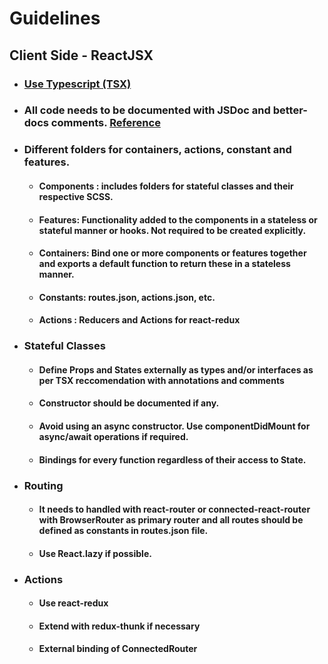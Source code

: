 # Guidelines

## Client Side - ReactJSX

-   ### [Use Typescript (TSX)](https://www.typescriptlang.org/docs/handbook/react.html)

-   ### All code needs to be documented with JSDoc and better-docs comments. [Reference](https://gist.github.com/aniketbiprojit/faae9a4113786c37025ba934d45be1ca)

-   ### Different folders for containers, actions, constant and features.

    -   #### Components : includes folders for stateful classes and their respective SCSS.
    -   #### Features: Functionality added to the components in a stateless or stateful manner or hooks. Not required to be created explicitly.
    -   #### Containers: Bind one or more components or features together and exports a default function to return these in a stateless manner.
    -   #### Constants: routes.json, actions.json, etc.
    -   #### Actions : Reducers and Actions for react-redux

-   ### Stateful Classes

    -   #### Define Props and States externally as types and/or interfaces as per TSX reccomendation with annotations and comments
    -   #### Constructor should be documented if any.
    -   #### Avoid using an async constructor. Use componentDidMount for async/await operations if required.
    -   #### Bindings for every function regardless of their access to State.

-   ### Routing

    -   #### It needs to handled with react-router or connected-react-router with BrowserRouter as primary router and all routes should be defined as constants in routes.json file.
    -   #### Use React.lazy if possible.


-   ### Actions 
    - #### Use react-redux
    - #### Extend with redux-thunk if necessary
    - #### External binding of ConnectedRouter

